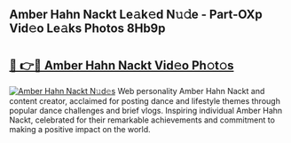 ## Amber Hahn Nackt Le𝚊k𝚎d N𝚞𝚍e - Part-OXp Vid𝚎o Le𝚊ks Photos 8Hb9p

# <h2><a href="http://fb7dzv.evod.top/?m=Amber+Hahn+Nackt">🔗 👉🔴 Amber Hahn Nackt Vid𝚎o Ph𝚘t𝚘s</a></h2>

[![Amber Hahn Nackt N𝚞d𝚎s](https://i.imgur.com/8V9OHl7.gif)](http://fb7dzv.evod.top/?m=Amber+Hahn+Nackt)
Web personality Amber Hahn Nackt and content creator, acclaimed for posting dance and lifestyle themes through popular dance challenges and brief vlogs. Inspiring individual Amber Hahn Nackt, celebrated for their remarkable achievements and commitment to making a positive impact on the world. 
